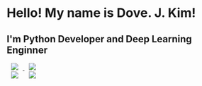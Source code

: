 # **Hello! My name is Dove. J. Kim!**
## **I'm Python Developer and Deep Learning Enginner**
<a href="https://instagram.com/kimhippo401">
    <img 
        src="http://img.shields.io/badge/-Instagram-green?style=flat&logo=Instagram&link=https://instagram.com/kimhippo401/"
        style="height : auto; margin-left : 10px; margin-right : 10px;"/>
</a>
<a href="https://https://dove-nest.tistory.com">
    <img 
        src="http://img.shields.io/badge/-Tech%20Blog-blueviolet?style=flat&logo=github&link=https://https://dove-nest.tistory.com/"
        style="height : auto; margin-left : 10px; margin-right : 10px;"/>
</a>
<div>
    <img 
        src="https://hits.seeyoufarm.com/api/count/incr/badge.svg?url=https%3A%2F%2Fgithub.com%2FEvoDmiK"
        style="height : auto; margin-left : 10px; margin-right : 10px;"/>
    <img 
        src="https://img.shields.io/github/followers/EvoDmiK?label=EvoDmiK%20Followers&style=social"
        style="height : auto; margin-left : 10px; margin-right : 10px;"/>
</div>

